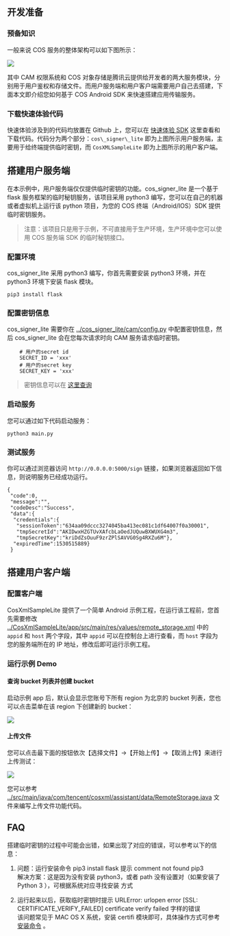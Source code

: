 ## 开发准备

### 预备知识

一般来说 COS 服务的整体架构可以如下图所示：

![](http://mc.qcloudimg.com/static/img/b1e187a9ec129ffc766c07a733ef4dd6/image.jpg)

其中 CAM 权限系统和 COS 对象存储是腾讯云提供给开发者的两大服务模块，分别用于用户鉴权和存储文件。而用户服务端和用户客户端需要用户自己去搭建，下面本文即介绍您如何基于 COS Android SDK 来快速搭建应用传输服务。

### 下载快速体验代码

快速体验涉及到的代码均放置在 Github 上，您可以在 [快速体验 SDK](https://github.com/tencentyun/qcloud-sdk-android-samples/tree/master/QCloudCosSimpleSample) 这里查看和下载代码。代码分为两个部分：`cos\_signer\_lite` 即为上图所示用户服务端，主要用于给终端提供临时密钥，而 `CosXMLSampleLite` 即为上图所示的用户客户端。

## 搭建用户服务端

在本示例中，用户服务端仅仅提供临时密钥的功能。cos\_signer\_lite 是一个基于 flask 服务框架的临时秘钥服务，该项目采用 python3 编写，您可以在自己的机器或者虚拟机上运行该 python 项目，为您的 COS 终端（Android/IOS）SDK 提供临时密钥服务。

> 注意：该项目只是用于示例，不可直接用于生产环境，生产环境中您可以使用 COS 服务端 SDK 的临时秘钥接口。


### 配置环境

cos\_signer\_lite 采用 python3 编写，你首先需要安装 python3 环境，并在 python3 环境下安装 flask 模块。

```
pip3 install flask
```

### 配置密钥信息

cos\_signer\_lite 需要你在 [../cos\_signer\_lite/cam/config.py](https://github.com/tencentyun/qcloud-sdk-android-samples/blob/master/QCloudCosSimpleSample/cos_signer_lite/cam/config.py) 中配置密钥信息，然后 cos\_signer\_lite 会在您每次请求时向 CAM 服务请求临时密钥。

```
    # 用户的secret id
    SECRET_ID = 'xxx'
    # 用户的secret key
    SECRET_KEY = 'xxx'
```

> 密钥信息可以在 [这里查询](https://console.cloud.tencent.com/cam/capi)


### 启动服务

您可以通过如下代码启动服务：

```
python3 main.py
```

### 测试服务

你可以通过浏览器访问 `http://0.0.0.0:5000/sign` 链接，如果浏览器返回如下信息，则说明服务已经成功运行。

```
{
 "code":0,
 "message":"",
 "codeDesc":"Success",
 "data":{
  "credentials":{
   "sessionToken":"634aa09dccc3274045ba413ec081c1df64007f0a30001",
   "tmpSecretId":"AKIDwxHZGTUvXAfcbLaOedJUQuwBXWUXG4m3",
   "tmpSecretKey":"kriDdZsOuuF9zrZPlSAVVG0Sg4RXZu6M"},
  "expiredTime":1530515889}
 }
```


## 搭建用户客户端

### 配置客户端

CosXmlSampleLite 提供了一个简单 Android 示例工程，在运行该工程前，您首先需要修改 [../CosXmlSampleLite/app/src/main/res/values/remote_storage.xml](https://github.com/tencentyun/qcloud-sdk-android-samples/blob/master/QCloudCosSimpleSample/CosXMLSampleLite/app/src/main/res/values/remote_storage.xml) 中的 `appid` 和 `host` 两个字段，其中 `appid` 可以在控制台上进行查看，而 `host` 字段为您的服务端所在的 IP 地址，修改后即可运行示例工程。

### 运行示例 Demo

#### 查询 bucket 列表并创建 bucket

启动示例 app 后，默认会显示您账号下所有 region 为北京的 bucket 列表，您也可以点击菜单在该 region 下创建新的 bucket：

![](http://cos-terminal-resource-1253960454.cossh.myqcloud.com/list_bucket.jpg)

#### 上传文件

您可以点击最下面的按钮依次【选择文件】->【开始上传】->【取消上传】来进行上传测试：

![](http://cos-terminal-resource-1253960454.cossh.myqcloud.com/upload_file.jpg)


您可以参考 [../src/main/java/com/tencent/cosxml/assistant/data/RemoteStorage.java](https://github.com/tencentyun/qcloud-sdk-android-samples/blob/master/QCloudCosSimpleSample/CosXMLSampleLite/app/src/main/java/com/tencent/cosxml/assistant/data/RemoteStorage.java) 文件来编写上传文件功能代码。


## FAQ

搭建临时密钥的过程中可能会出错，如果出现了对应的错误，可以参考以下的信息：

1. 问题：运行安装命令 pip3 install flask 提示 comment not found pip3    
解决方案：这是因为没有安装 python3，或者 path 没有设置对（如果安装了 Python 3 ），可根据系统对应寻找安装
方式

2. 运行起来以后，获取临时密钥时提示 URLError: urlopen error [SSL: CERTIFICATE\_VERIFY\_FAILED] certificate verify failed 字样的错误    
该问题常见于 MAC OS X 系统，安装 certifi 模块即可，具体操作方式可参考 [安装命令](https://stackoverflow.com/questions/27835619/urllib-and-ssl-certificate-verify-failed-error/42334357#42334357) 。
